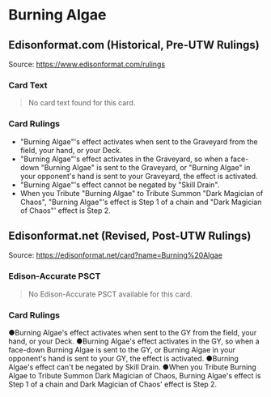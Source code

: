 # Burning Algae

## Edisonformat.com (Historical, Pre-UTW Rulings)

Source: https://www.edisonformat.com/rulings

### Card Text

> No card text found for this card.

### Card Rulings

*   "Burning Algae"'s effect activates when sent to the Graveyard from the field, your hand, or your Deck.
*   "Burning Algae"'s effect activates in the Graveyard, so when a face-down "Burning Algae" is sent to the Graveyard, or "Burning Algae" in your opponent's hand is sent to your Graveyard, the effect is activated.
*   "Burning Algae"'s effect cannot be negated by "Skill Drain".
*   When you Tribute "Burning Algae" to Tribute Summon "Dark Magician of Chaos", "Burning Algae"'s effect is Step 1 of a chain and "Dark Magician of Chaos"' effect is Step 2.

## Edisonformat.net (Revised, Post-UTW Rulings)

Source: https://edisonformat.net/card?name=Burning%20Algae

### Edison-Accurate PSCT

> No Edison-Accurate PSCT available for this card.

### Card Rulings

●Burning Algae's effect activates when sent to the GY from the field, your hand, or your Deck.
●Burning Algae's effect activates in the GY, so when a face-down Burning Algae is sent to the GY, or Burning Algae in your opponent's hand is sent to your GY, the effect is activated.
●Burning Algae's effect can't be negated by Skill Drain.
●When you Tribute Burning Algae to Tribute Summon Dark Magician of Chaos, Burning Algae's effect is Step 1 of a chain and Dark Magician of Chaos' effect is Step 2.
            